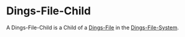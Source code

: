 # Dings-File-Child

A Dings-File-Child is a Child of a [Dings-File](300000010.md) in the [Dings-File-System](300000018.md).
